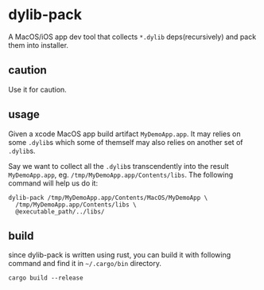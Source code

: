 # dylib-pack

A MacOS/iOS app dev tool that collects `*.dylib` deps(recursively) and pack them into installer.

## caution
Use it for caution.

## usage

Given a xcode MacOS app build artifact `MyDemoApp.app`. It may relies on some `.dylib`s which some of themself may also relies on another set of `.dylib`s.

Say we want to collect all the `.dylib`s transcendently into the result `MyDemoApp.app`, eg. `/tmp/MyDemoApp.app/Contents/libs`. The following command will help us do it:

```shell
dylib-pack /tmp/MyDemoApp.app/Contents/MacOS/MyDemoApp \
  /tmp/MyDemoApp.app/Contents/libs \
  @executable_path/../libs/
```

## build

since dylib-pack is written using rust, you can build it with following command and find it in `~/.cargo/bin` directory.

```shell
cargo build --release
```
